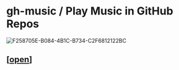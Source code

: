 # gh-music / Play Music in GitHub Repos
![F258705E-B084-4B1C-B734-C2F6812122BC](https://user-images.githubusercontent.com/67098414/166401876-6770cee6-7211-4aac-bd45-3516b542529c.png)

## [[open](https://gh-music.laddge.net)]
